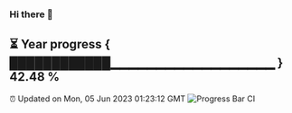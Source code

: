 ### Hi there 👋
⏳ Year progress { ████████████▁▁▁▁▁▁▁▁▁▁▁▁▁▁▁▁▁▁ } 42.48 %
---
⏰ Updated on Mon, 05 Jun 2023 01:23:12 GMT
![Progress Bar CI](https://github.com/liununu/liununu/workflows/Progress%20Bar%20CI/badge.svg)
